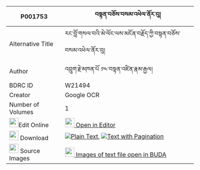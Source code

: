 |P001753|བསྟན་བཅོས་བསམ་འཕེལ་ནོར་བུ། 
| --- | --- 
|Alternative Title |རང་བློ་གསལ་བའི་མེ་ལོང་ལས་མངོན་བརྗོད་ཀྱི་བསྟན་བཅོས་བསམ་འཕེལ་ནོར་བུ།
|Author| འབྲུག་རྗེ་མཁན་པོ ༡༤་བསྟན་འཛིན་རྣམ་རྒྱལ།
|BDRC ID | W21494
|Creator | Google OCR
|Number of Volumes| 1
|<img width="25" src="https://img.icons8.com/color/25/000000/edit-property.png">Edit Online| [<img width="25" src="https://avatars.githubusercontent.com/u/45091458?s=200&v=4"> Open in Editor](http://editor.openpecha.org/P001753)
|<img width="25" src="https://img.icons8.com/fluent/48/000000/download-2.png"/>  Download | [![](https://img.icons8.com/color/20/000000/txt.png)Plain Text](https://github.com/Openpecha/P001753/releases/download/v1/tencho_sampel_norbu_plain_P001753.zip), [![](https://img.icons8.com/color/20/000000/txt.png)Text with Pagination](https://github.com/Openpecha/P001753/releases/download/v1/tencho_sampel_norbu_pages_P001753.zip)
|<img width="25" src="https://img.icons8.com/plasticine/100/000000/pictures-folder.png"/>  Source Images | [<img width="25" src="https://library.bdrc.io/icons/BUDA-small.svg"> Images of text file open in BUDA](https://library.bdrc.io/show/bdr:W21494)